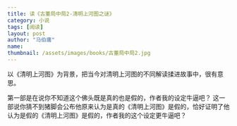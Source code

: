 ```yaml
---
title: 读《古董局中局2-清明上河图之谜》 
category: 小说 
tags: [阅读]  
layout: post  
author: "马伯庸"   
name: 
thumbnail: /assets/images/books/古董局中局2.jpg
---
```


以《清明上河图》为背景，把当今对清明上河图的不同解读揉进故事中，很有意思。

第一部是在说你不知道这个佛头既是真的也是假的，作者我的设定牛逼吧？
这一部说你猜不到猪脚会公布他原来认为是真的《清明上河图》是假的，恰好证明了他认为是假的《清明上河图》是假的，作者我的这个设定更牛逼吧？


